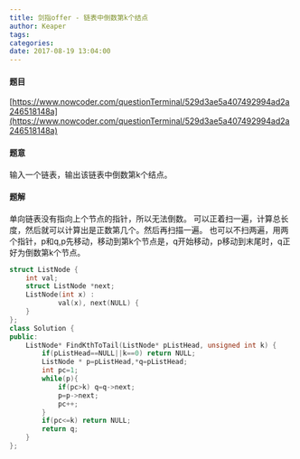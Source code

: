 ```yaml
---
title: 剑指offer - 链表中倒数第k个结点
author: Keaper
tags: 
categories:
date: 2017-08-19 13:04:00
---
```

#### 题目
[https://www.nowcoder.com/questionTerminal/529d3ae5a407492994ad2a246518148a](https://www.nowcoder.com/questionTerminal/529d3ae5a407492994ad2a246518148a)
#### 题意
输入一个链表，输出该链表中倒数第k个结点。
#### 题解
单向链表没有指向上个节点的指针，所以无法倒数。
可以正着扫一遍，计算总长度，然后就可以计算出是正数第几个。然后再扫描一遍。
也可以不扫两遍，用两个指针，p和q,p先移动，移动到第k个节点是，q开始移动，p移动到末尾时，q正好为倒数第k个节点。
```cpp
struct ListNode {
	int val;
	struct ListNode *next;
	ListNode(int x) :
			val(x), next(NULL) {
	}
};
class Solution {
public:
    ListNode* FindKthToTail(ListNode* pListHead, unsigned int k) {
        if(pListHead==NULL||k==0) return NULL;
        ListNode * p=pListHead,*q=pListHead;
        int pc=1;
        while(p){
            if(pc>k) q=q->next;
            p=p->next;
            pc++;
        }
        if(pc<=k) return NULL;
        return q;
    }
};
```